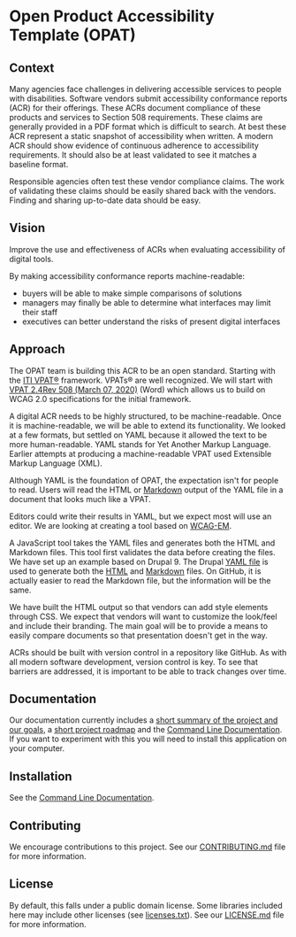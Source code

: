 # Open Product Accessibility Template (OPAT)

## Context

Many agencies face challenges in delivering accessible services to people with disabilities. Software vendors submit accessibility conformance reports (ACR) for their offerings. These ACRs document compliance of these products and services to Section 508 requirements. These claims are generally provided in a PDF format which is difficult to search. At best these ACR represent a static snapshot of accessibility when written. A modern ACR should show evidence of continuous adherence to accessibility requirements. It should also be at least validated to see it matches a baseline format.

Responsible agencies often test these vendor compliance claims. The work of validating these claims should be easily shared back with the vendors. Finding and sharing up-to-date data should be easy.

## Vision

Improve the use and effectiveness of ACRs when evaluating accessibility of digital tools.

By making accessibility conformance reports machine-readable:

- buyers will be able to make simple comparisons of solutions
- managers may finally be able to determine what interfaces may limit their staff
- executives can better understand the risks of present digital interfaces

## Approach

The OPAT team is building this ACR to be an open standard.
Starting with the [ITI VPAT®](https://www.itic.org/policy/accessibility/vpat) framework. VPATs® are well recognized. We will start with [VPAT 2.4Rev 508 (March 07, 2020)](https://www.itic.org/dotAsset/b282ab06-0ab2-4540-adc2-78698058dfc3.doc) (Word) which allows us to build on WCAG 2.0 specifications for the initial framework.

A digital ACR needs to be highly structured, to be machine-readable. Once it is machine-readable, we will be able to extend its functionality. We looked at a few formats, but settled on YAML because it allowed the text to be more human-readable. YAML stands for Yet Another Markup Language. Earlier attempts at producing a machine-readable VPAT used Extensible Markup Language (XML).

Although YAML is the foundation of OPAT, the expectation isn't for people to read. Users will read the HTML or [Markdown](https://guides.github.com/features/mastering-markdown/) output of the YAML file in a document that looks much like a VPAT.

Editors could write their results in YAML, but we expect most will use an editor. We are looking at creating a tool based on [WCAG-EM](https://www.w3.org/WAI/eval/report-tool/#!/).

A JavaScript tool takes the YAML files and generates both the HTML and Markdown files. This tool first validates the data before creating the files. We have set up an example based on Drupal 9. The Drupal [YAML file](/opat/drupal-9.yaml) is used to generate both the [HTML](/opat/drupal-9.html) and [Markdown](/opat/drupal-9.markdown) files. On GitHub, it is actually easier to read the Markdown file, but the information will be the same.

We have built the HTML output so that vendors can add style elements through CSS. We expect that vendors will want to customize the look/feel and include their branding. The main goal will be to provide a means to easily compare documents so that presentation doesn't get in the way.

ACRs should be built with version control in a repository like GitHub. As with all modern software development, version control is key. To see that barriers are addressed, it is important to be able to track changes over time.

## Documentation

Our documentation currently includes a [short summary of the project and our goals](/docs/GSA-OPAT-Public.md), a [short project roadmap](/docs/ROADMAP.md) and the [Command Line Documentation](/docs/CLI.md). If you want to experiment with this you will need to install this application on your computer.

## Installation

See the [Command Line Documentation](/docs/CLI.md#install).

## Contributing

We encourage contributions to this project. See our [CONTRIBUTING.md](CONTRIBUTING.md) file for more information.

## License

By default, this falls under a public domain license. Some libraries included here may include other licenses (see [licenses.txt](license/licenses.txt)). See our [LICENSE.md](LICENSE.md) file for more information.
